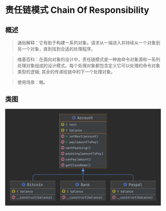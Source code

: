 # 责任链模式 Chain Of Responsibility

## 概述
> 通俗解释：它有助于构建一系列对象。请求从一端进入并持续从一个对象到另一个对象，直到找到合适的处理程序。

> 维基百科：在面向对象的设计中，责任链模式是一种由命令对象源和一系列处理对象组成的设计模式。每个处理对象都包含定义它可以处理的命令对象类型的逻辑; 其余的传递给链中的下一个处理对象。

> 使用场景：略。

## 类图
![](ChainOfResponsibility.png)